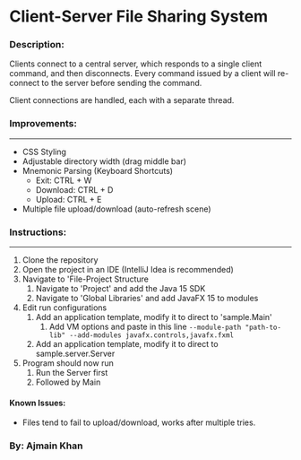 # Client-Server File Sharing System

### Description:
Clients connect to a central server, which responds to a single client command, and then disconnects.
Every command issued by a client will re-connect to the server before sending the command.

Client connections are handled, each with a separate thread.

### Improvements:

---
* CSS Styling
* Adjustable directory width (drag middle bar)
* Mnemonic Parsing (Keyboard Shortcuts)
   * Exit: CTRL + W
   * Download: CTRL + D
   * Upload: CTRL + E
* Multiple file upload/download (auto-refresh scene)
### Instructions:

---
1. Clone the repository
2. Open the project in an IDE (IntelliJ Idea is recommended)
3. Navigate to 'File-Project Structure
   1. Navigate to 'Project' and add the Java 15 SDK
   2. Navigate to 'Global Libraries' and add JavaFX 15 to modules
4. Edit run configurations
    1. Add an application template, modify it to direct to 'sample.Main'
       1. Add VM options and paste in this line `--module-path "path-to-lib" --add-modules javafx.controls,javafx.fxml`
     2. Add an application template, modify it to direct to sample.server.Server
5. Program should now run
    1. Run the Server first
    2. Followed by Main

#### Known Issues:

- Files tend to fail to upload/download, works after multiple tries.

### By: Ajmain Khan